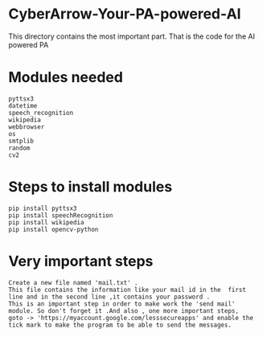 # CyberArrow-Your-PA-powered-AI   
This directory contains the most important part. That is the code for the AI powered PA
# Modules needed   
    pyttsx3 
    datetime 
    speech_recognition   
    wikipedia 
    webbrowser     
    os
    smtplib 
    random
    cv2   
# Steps to install modules

    pip install pyttsx3 
    pip install speechRecognition
    pip install wikipedia 
    pip install opencv-python
# Very important steps
    Create a new file named 'mail.txt' . 
    This file contains the information like your mail id in the  first line and in the second line ,it contains your password .
    This is an important step in order to make work the 'send mail' module. So don't forget it .And also , one more important steps, 
    goto -> 'https://myaccount.google.com/lesssecureapps' and enable the tick mark to make the program to be able to send the messages.
 
  
